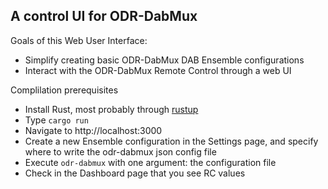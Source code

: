 ## A control UI for ODR-DabMux

Goals of this Web User Interface:

 * Simplify creating basic ODR-DabMux DAB Ensemble configurations
 * Interact with the ODR-DabMux Remote Control through a web UI

Complilation prerequisites

 * Install Rust, most probably through [rustup](https://rustup.rs/)
 * Type `cargo run`
 * Navigate to http://localhost:3000
 * Create a new Ensemble configuration in the Settings page, and specify where to write the odr-dabmux json config file
 * Execute `odr-dabmux` with one argument: the configuration file
 * Check in the Dashboard page that you see RC values
